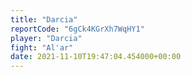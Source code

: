 ```yaml
---
title: "Darcia"
reportCode: "6gCk4KGrXh7WqHY1"
player: "Darcia"
fight: "Al'ar"
date: 2021-11-10T19:47:04.454000+00:00
---
```

